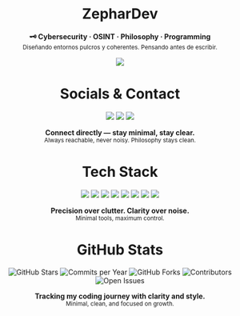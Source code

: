<h1 align="center">ZepharDev</h1>


<p align="center">
  <b>🗝️ Cybersecurity  · OSINT · Philosophy  · Programming</b><br>
  <sub>Diseñando entornos pulcros y coherentes. Pensando antes de escribir.</sub>
</p>

<p align="center">
  <img src="https://img.shields.io/badge/License-GNU%20GPLv3-f5c2e7?style=for-the-badge&labelColor=1e1e2e&logo=gnu&logoColor=white" />
</p>


<h1 align="center">Socials & Contact</h1>

<p align="center">
  <img src="https://img.shields.io/badge/Instagram-zephartw-f5c2e7?style=for-the-badge&logo=instagram&logoColor=white&labelColor=1e1e2e" />
  <img src="https://img.shields.io/badge/Reddit-Zephar_WO-89b4fa?style=for-the-badge&logo=reddit&logoColor=white&labelColor=1e1e2e" />
  <img src="https://img.shields.io/badge/Email-zephartw@gmail.com-cba6f7?style=for-the-badge&logo=gmail&logoColor=white&labelColor=1e1e2e" />
</p>

<p align="center">
  <b>Connect directly — stay minimal, stay clear.</b><br>
  <sub>Always reachable, never noisy. Philosophy stays clean.</sub>
</p>

<h1 align="center">Tech Stack</h1>

<p align="center">
  <img src="https://img.shields.io/badge/Hyprland-WM-89b4fa?style=for-the-badge&logo=hyprland&logoColor=white&labelColor=1e1e2e" />
  <img src="https://img.shields.io/badge/Arch_Linux-Base-8bd5fa?style=for-the-badge&logo=arch-linux&logoColor=white&labelColor=1e1e2e" />
  <img src="https://img.shields.io/badge/Bash-Scripts-cba6f7?style=for-the-badge&logo=gnubash&logoColor=white&labelColor=1e1e2e" />
  <img src="https://img.shields.io/badge/C-Core-89b4fa?style=for-the-badge&logo=c&logoColor=white&labelColor=1e1e2e" />
  <img src="https://img.shields.io/badge/C%2B%2B-Performance-8bd5fa?style=for-the-badge&logo=linux&logoColor=white&labelColor=1e1e2e" />
  <img src="https://img.shields.io/badge/Java-Logic-cba6f7?style=for-the-badge&logo=openjdk&logoColor=white&labelColor=1e1e2e" />
  <img src="https://img.shields.io/badge/JSONC-Config-f5c2e7?style=for-the-badge&logo=json&logoColor=white&labelColor=1e1e2e" />
  <img src="https://img.shields.io/badge/CSS-UI%20Tweak-89b4fa?style=for-the-badge&logo=css3&logoColor=white&labelColor=1e1e2e" />
</p>

<p align="center">
  <b>Precision over clutter. Clarity over noise.</b><br>
  <sub>Minimal tools, maximum control.</sub>
</p>

<h1 align="center">GitHub Stats</h1>

<p align="center">
  <img src="https://img.shields.io/github/stars/ZepharDev?color=cba6f7&style=for-the-badge&label=Stars&labelColor=1e1e2e&logo=github&logoColor=white" alt="GitHub Stars" />
  <img src="https://img.shields.io/github/commit-activity/y/ZepharDev?color=89b4fa&style=for-the-badge&label=Commits%20per%20Year&labelColor=1e1e2e&logo=git&logoColor=white" alt="Commits per Year" />
  <img src="https://img.shields.io/github/forks/ZepharDev?color=f5c2e7&style=for-the-badge&label=Forks&labelColor=1e1e2e&logo=github&logoColor=white" alt="GitHub Forks" />
  <img src="https://img.shields.io/github/contributors/ZepharDev?color=cba6f7&style=for-the-badge&label=Contributors&labelColor=1e1e2e&logo=github&logoColor=white" alt="Contributors" />
  <img src="https://img.shields.io/github/issues/ZepharDev?color=89b4fa&style=for-the-badge&label=Open%20Issues&labelColor=1e1e2e&logo=github&logoColor=white" alt="Open Issues" />
</p>

<p align="center">
  <b>Tracking my coding journey with clarity and style.</b><br>
  <sub>Minimal, clean, and focused on growth.</sub>
</p>